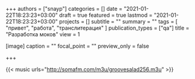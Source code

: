 +++
authors = ["snayp"]
categories = []
date = "2021-01-22T18:23:23+03:00"
draft = true
featured = true
lastmod = "2021-01-22T18:23:23+03:00"
projects = []
subtitle = ""
summary = ""
tags = [ "привет", "работа", "транслитерация" ]
publication_types = ["qa"]
title = "Разработка моков"
view = 1

[image]
  caption = ""
  focal_point = ""
  preview_only = false

+++

{{< music urls="http://somafm.com/m3u/groovesalad256.m3u" >}}
